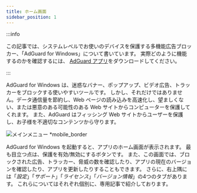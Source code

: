 ```yaml
---
title: ホーム画面
sidebar_position: 1
---
```


:::info

この記事では、システムレベルでお使いのデバイスを保護する多機能広告ブロッカー、「AdGuard for Windows」について書いています。 実際どのように機能するのかを確認するには、 [AdGuard アプリ](https://agrd.io/download-kb-adblock)をダウンロードしてください。

:::

AdGuard for Windows は、迷惑なバナー、ポップアップ、ビデオ広告、トラッカーをブロックする使いやすいツールです。 しかし、それだけではありません。データ通信量を節約し、Web ページの読み込みを高速化し、望ましくない、または悪意のある可能性のある Web サイトからコンピューターを保護してくれます。 また、AdGuard はフィッシング Web サイトからユーザーを保護し、お子様を不適切なコンテンツから守ります。

![メインメニュー \*mobile_border](https://cdn.adtidy.org/content/kb/ad_blocker/windows/overview/home-screen.png)

AdGuard for Windows を起動すると、アプリのホーム画面が表示されます。 最も目立つ点は、保護を有効/無効にするボタンです。 また、この画面では、ブロックされた広告、トラッカー、脅威の数を確認したり、アプリの現在のバージョンを確認したり、アプリを更新したりすることもできます。 さらに、右上隅には「_設定_」「_サポート_」「_ライセンス_」「_バージョン情報_」の4つのタブがあります。 これらについてはそれぞれ個別に、専用記事で紹介しております。
